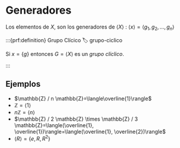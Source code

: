 # Generadores
Los elementos de $X$, son los generadores de $\langle X\rangle$ : $\langle x\rangle=\left\langle g_{1}, g_{2}, \ldots, g_{n}\right\rangle$

:::{prf:definition} Grupo Clícico
:label: grupo-ciclico

Si $x=\{g\}$ entonces $G=\langle X\rangle$ es un _grupo clíclico_. 

:::

## Ejemplos

- $\mathbb{Z} / n \mathbb{Z}=\langle\overline{1}\rangle$
- $\mathbb{Z}=\langle 1\rangle$
- $n \mathbb{Z}=\langle n\rangle$
- $\mathbb{Z} / 2 \mathbb{Z} \times \mathbb{Z} / 3 \mathbb{Z}=\langle(\overline{1}, \overline{1})\rangle=\langle(\overline{1}, \overline{2})\rangle$
- $\langle R\rangle=\left\{e, R, R^{2}\right\}$

